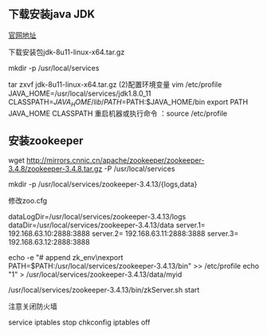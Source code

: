 ## 下载安装java JDK
[官网地址](http://www.oracle.com/)

下载安装包jdk-8u11-linux-x64.tar.gz

mkdir -p /usr/local/services

tar zxvf jdk-8u11-linux-x64.tar.gz
(2)配置环境变量 vim /etc/profile
JAVA_HOME=/usr/local/services/jdk1.8.0_11
CLASSPATH=$JAVA_HOME/lib/
PATH=$PATH:$JAVA_HOME/bin
export PATH JAVA_HOME CLASSPATH
重启机器或执行命令 ：source /etc/profile

##  安装zookeeper

wget http://mirrors.cnnic.cn/apache/zookeeper/zookeeper-3.4.8/zookeeper-3.4.8.tar.gz -P /usr/local/services

mkdir -p /usr/local/services/zookeeper-3.4.13/{logs,data}

修改zoo.cfg

dataLogDir=/usr/local/services/zookeeper-3.4.13/logs
dataDir=/usr/local/services/zookeeper-3.4.13/data
server.1= 192.168.63.10:2888:3888
server.2= 192.168.63.11:2888:3888
server.3= 192.168.63.12:2888:3888

echo -e "# append zk_env\nexport PATH=$PATH:/usr/local/services/zookeeper-3.4.13/bin" >> /etc/profile
echo "1" > /usr/local/services/zookeeper-3.4.13/data/myid





/usr/local/services/zookeeper-3.4.13/bin/zkServer.sh start





注意关闭防火墙

service iptables stop
chkconfig  iptables off


